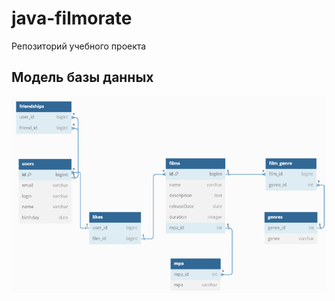 # java-filmorate
Репозиторий учебного проекта 
## Модель базы данных
![images/DB_schema.png](images/DB_schema.png)
